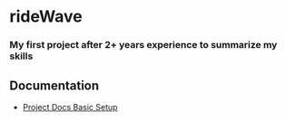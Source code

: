 # rideWave
### My first project after 2+ years experience to summarize my skills

## Documentation
- [Project Docs Basic Setup](./docs/setup.md)
